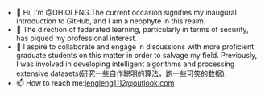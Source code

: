 - 👋 Hi, I’m @OHIOLENG.The current occasion signifies my inaugural introduction to GitHub, and I am a neophyte in this realm.
- 👀 The direction of federated learning, particularly in terms of security, has piqued my professional interest.
- 💞️ I aspire to collaborate and engage in discussions with more proficient graduate students on this matter in order to salvage my field. Previously, I was involved in developing intelligent algorithms and processing extensive datasets(研究一些自作聪明的算法，跑一些可笑的数据).
- 📫 How to reach me:lengleng1112@outlook.com

<!---
OHIOLENG/OHIOLENG is a ✨ special ✨ repository because its `README.md` (this file) appears on your GitHub profile.
You can click the Preview link to take a look at your changes.
--->
